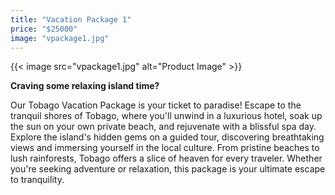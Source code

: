 ```yaml
---
title: "Vacation Package 1"
price: "$25000"
image: "vpackage1.jpg"
---
```


{{< image src="vpackage1.jpg" alt="Product Image" >}}

**Craving some relaxing island time?**   
   
Our Tobago Vacation Package is your ticket to paradise!  Escape to the tranquil shores of Tobago, where you'll unwind in a luxurious hotel, soak up the sun on your own private beach, and rejuvenate with a blissful spa day.  Explore the island's hidden gems on a guided tour, discovering breathtaking views and immersing yourself in the local culture.  From pristine beaches to lush rainforests, Tobago offers a slice of heaven for every traveler.  Whether you're seeking adventure or relaxation, this package is your ultimate escape to tranquility.